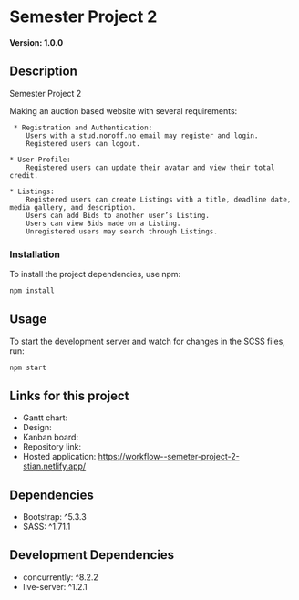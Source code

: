 # Semester Project 2

#### Version: 1.0.0

## Description
Semester Project 2

Making an auction based website with several requirements:
    
     * Registration and Authentication:
        Users with a stud.noroff.no email may register and login.
        Registered users can logout.

    * User Profile:
        Registered users can update their avatar and view their total credit.

    * Listings:
        Registered users can create Listings with a title, deadline date, media gallery, and description.
        Users can add Bids to another user’s Listing.
        Users can view Bids made on a Listing.
        Unregistered users may search through Listings.

### Installation
To install the project dependencies, use npm:

```bash
npm install
```

## Usage

To start the development server and watch for changes in the SCSS files, run:

```bash
npm start
```

## Links for this project

* Gantt chart:
* Design:
* Kanban board:
* Repository link:
* Hosted application: https://workflow--semeter-project-2-stian.netlify.app/


## Dependencies
* Bootstrap: ^5.3.3
* SASS: ^1.71.1

## Development Dependencies
* concurrently: ^8.2.2
* live-server: ^1.2.1
